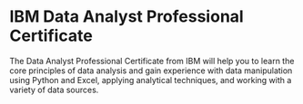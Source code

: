 # IBM Data Analyst Professional Certificate
The Data Analyst Professional Certificate from IBM will help you to learn the core principles of data analysis and gain experience with data manipulation using Python and Excel, applying analytical techniques, and working with a variety of data sources.